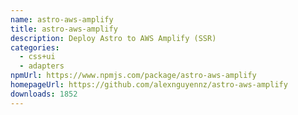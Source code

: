 ```yaml
---
name: astro-aws-amplify
title: astro-aws-amplify
description: Deploy Astro to AWS Amplify (SSR)
categories:
  - css+ui
  - adapters
npmUrl: https://www.npmjs.com/package/astro-aws-amplify
homepageUrl: https://github.com/alexnguyennz/astro-aws-amplify
downloads: 1852
---
```


